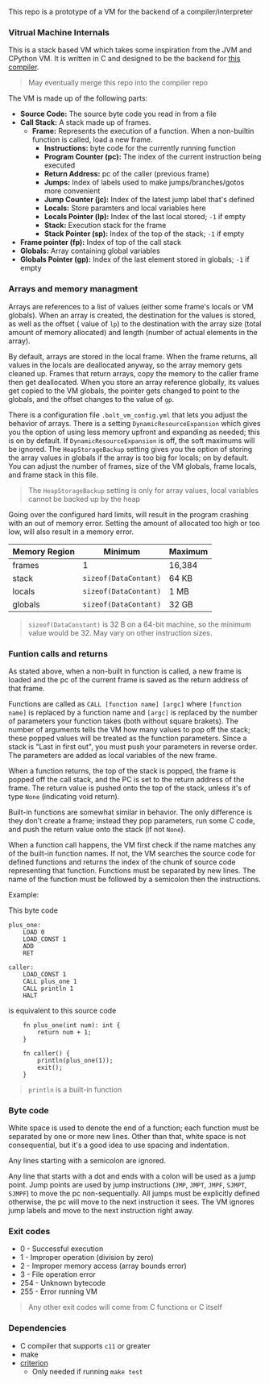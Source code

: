 This repo is a prototype of a VM for the backend of a compiler/interpreter

### Vitrual Machine Internals

This is a stack based VM which takes some inspiration from the JVM and CPython VM. It is written in C and designed to be the backend for [this compiler](https://github.com/EladB1/boltc).

> May eventually merge this repo into the compiler repo

The VM is made up of the following parts:
- **Source Code:** The source byte code you read in from a file
- **Call Stack:** A stack made up of frames.
    - **Frame:** Represents the execution of a function. When a non-builtin function is called, load a new frame.
        - **Instructions:** byte code for the currently running function
        - **Program Counter (pc):** The index of the current instruction being executed
        - **Return Address:** pc of the caller (previous frame)
        - **Jumps:** Index of labels used to make jumps/branches/gotos more convenient
        - **Jump Counter (jc):**  Index of the latest jump label that's defined
        - **Locals:** Store paramters and local variables here
        - **Locals Pointer (lp):** Index of the last local stored; `-1` if empty
        - **Stack:** Execution stack for the frame
        - **Stack Pointer (sp):** Index of the top of the stack; `-1` if empty
- **Frame pointer (fp):** Index of top of the call stack
- **Globals:** Array containing global variables
- **Globals Pointer (gp):** Index of the last element stored in globals; `-1` if empty

### Arrays and memory managment

Arrays are references to a list of values (either some frame's locals or VM globals). When an array is created, the destination for the values is stored, as well as the offset ( value of `lp`) to the destination with the array size (total amount of memory allocated) and length (number of actual elements in the array).

By default, arrays are stored in the local frame. When the frame returns, all values in the locals are deallocated anyway, so the array memory gets cleaned up. Frames that return arrays, copy the memory to the caller frame then get deallocated. When you store an array reference globally, its values get copied to the VM globals, the pointer gets changed to point to the globals, and the offset changes to the value of `gp`. 

There is a configuration file `.bolt_vm_config.yml` that lets you adjust the behavior of arrays. There is a setting `DynamicResourceExpansion` which gives you the option of using less memory upfront and expanding as needed; this is on by default. If `DynamicResourceExpansion` is off, the soft maximums will be ignored. The `HeapStorageBackup` setting gives you the option of storing the array values in globals if the array is too big for locals; on by default. You can adjust the number of frames, size of the VM globals, frame locals, and frame stack in this file.

> The `HeapStorageBackup` setting is only for array values, local variables cannot be backed up by the heap

Going over the configured hard limits, will result in the program crashing with an out of memory error. Setting the amount of allocated too high or too low, will also result in a memory error.

| Memory Region | Minimum | Maximum |
|---------------|---------|---------|
| frames        |    1    | 16,384  |      
| stack         | `sizeof(DataContant)` | 64 KB |
| locals        | `sizeof(DataContant)` | 1 MB |
| globals       | `sizeof(DataContant)` | 32 GB |

>`sizeof(DataConstant)` is 32 B on a 64-bit machine, so the minimum value would be 32. May vary on other instruction sizes.

### Funtion calls and returns

As stated above, when a non-built in function is called, a new frame is loaded and the pc of the current frame is saved as the return address of that frame. 

Functions are called as `CALL [function name] [argc]` where `[function name]` is replaced by a function name and `[argc]` is replaced by the number of parameters your function takes (both without square brakets). The number of arguments tells the VM how many values to pop off the stack; these popped values will be treated as the function parameters. Since a stack is "Last in first out", you must push your parameters in reverse order. The parameters are added as local variables of the new frame.

When a function returns, the top of the stack is popped, the frame is popped off the call stack, and the PC is set to the return address of the frame. The return value is pushed onto the top of the stack, unless it's of type `None` (indicating void return).

Built-in functions are somewhat similar in behavior. The only difference is they don't create a frame; instead they pop parameters, run some C code, and push the return value onto the stack (if not `None`).

When a function call happens, the VM first check if the name matches any of the built-in function names. If not, the VM searches the source code for defined functions and returns the index of the chunk of source code representing that function. Functions must be separated by new lines. The name of the function must be followed by a semicolon then the instructions.

Example:

This byte code

```
plus_one:
    LOAD 0
    LOAD_CONST 1
    ADD
    RET

caller:
    LOAD_CONST 1
    CALL plus_one 1
    CALL println 1
    HALT
```

is equivalent to this source code

```
    fn plus_one(int num): int {
        return num + 1;
    }

    fn caller() {
        println(plus_one(1));
        exit();
    }
```

> `println` is a built-in function

### Byte code

White space is used to denote the end of a function; each function must be separated by one or more new lines. Other than that, white space is not consequential, but it's a good idea to use spacing and indentation.

Any lines starting with a semicolon are ignored.

Any line that starts with a dot and ends with a colon will be used as a jump point. Jump points are used by jump instructions (`JMP`, `JMPT`, `JMPF`, `SJMPT`, `SJMPF`) to move the pc non-sequentially. All jumps must be explicitly defined otherwise, the pc will move to the next instruction it sees. The VM ignores jump labels and move to the next instruction right away.

### Exit codes

- 0 - Successful execution
- 1 - Improper operation (division by zero)
- 2 - Improper memory access (array bounds error)
- 3 - File operation error
- 254 - Unknown bytecode 
- 255 - Error running VM

> Any other exit codes will come from C functions or C itself

### Dependencies

 - C compiler that supports `c11` or greater
 - make
 - [criterion](https://github.com/Snaipe/Criterion)
    - Only needed if running `make test`